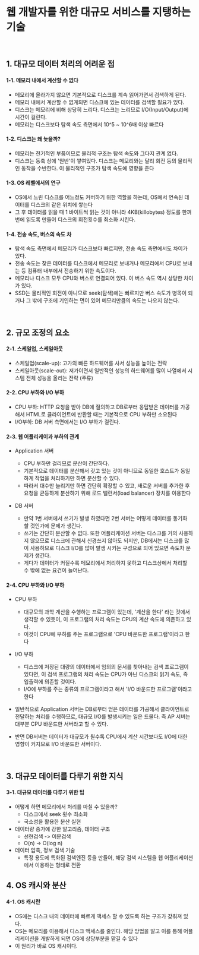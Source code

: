 
# 웹 개발자를 위한 대규모 서비스를 지탱하는 기술

<br>

## 1. 대규모 데이터 처리의 어려운 점
#### 1-1. 메모리 내에서 계산할 수 없다
- 메모리에 올라가지 않으면 기본적으로 디스크를 계속 읽어가면서 검색하게 된다.
- 메모리 내에서 계산할 수 없게되면 디스크에 있는 데이터를 검색할 필요가 있다.
- 디스크는 메모리에 비해 상당히 느리다. 디스크는 느리므로 I/O(Input/Output)에 시간이 걸린다.
- 메모리는 디스크보다 탐색 속도 측면에서 10^5 ~ 10^6배 이상 빠르다

#### 1-2. 디스크는 왜 늦을까?
- 메모리는 전기적인 부품이므로 물리적 구조는 탐색 속도와 그다지 관계 없다.
- 디스크는 동축 상에 '원반'이 쌓여있다. 디스크는 메모리와는 달리 회전 등의 물리적인 동작을 수반한다. 이 물리적인 구조가 탐색 속도에 영향을 준다

#### 1-3. OS 레벨에서의 연구
- OS에서 느린 디스크를 어느정도 커버하기 위한 역할을 하는데, OS에서 연속된 데이터를 디스크의 같은 위치에 쌓는다
- 그 후 데이터를 읽을 때 1 바이트씩 읽는 것이 아니라 4KB(killobytes) 정도를 한꺼번에 읽도록 만들어 디스크의 회전횟수를 최소화 시킨다.

#### 1-4. 전송 속도, 버스의 속도 차
- 탐색 속도 측면에서 메모리가 디스크보다 빠르지만, 전송 속도 측면에서도 차이가 있다.
- 전송 속도는 찾은 데이터를 디스크에서 메모리로 보내거나 메모리에서 CPU로 보내는 등 컴퓨터 내부에서 전송하기 위한 속도이다.
- 메모리나 디스크 모두 CPU와 버스로 연결되어 있다. 이 버스 속도 역시 상당한 차이가 있다.
- SSD는 물리적인 회전이 아니므로 seek(탐색)에는 빠르지만 버스 속도가 병목이 되거나 그 밖에 구조에 기인하는 면이 있어 메모리만큼의 속도는 나오지 않는다.
<br>


## 2. 규모 조정의 요소
#### 2-1. 스케일업, 스케일아웃
- 스케일업(scale-up): 고가의 빠른 하드웨어를 사서 성능을 높이는 전략
- 스케일아웃(scale-out): 저가이면서 일반적인 성능의 하드웨어를 많이 나열에서 시스템 전체 성능을 올리는 전략 (주류)

#### 2-2. CPU 부하와 I/O 부하
- CPU 부하: HTTP 요청을 받아 DB에 질의하고 DB로부터 응답받은 데이터를 가공해서 HTML로 클라이언트에 반환할 때는 기본적으로 CPU 부하만 소요된다
- I/O부하: DB 서버 측면에서는 I/O 부하가 걸린다.

#### 2-3. 웹 어플리케이과 부하의 관계
- Application 서버
  - CPU 부하만 걸리므로 분산이 간단하다. 
  - 기본적으로 데이터를 분산해서 갖고 있는 것이 아니므로 동일한 호스트가 동일하게 작업을 처리하기만 하면 분산할 수 있다. 
  - 따라서 대수만 늘리기만 하면 간단히 확장할 수 있고, 새로운 서버를 추가한 후 요청을 균등하게 분산하기 위해 로드 밸런서(load balancer) 장치를 이용한다
  
- DB 서버
  - 만약 1번 서버에서 쓰기가 발생 하였다면 2번 서버는 어떻게 데이터를 동기화 할 것인가에 문제가 생긴다. 
  - 쓰기는 간단히 분산할 수 없다. 또한 어플리케이션 서버는 디스크를 거의 사용하지 않으므로 디스크에 관해서 신경쓰지 않아도 되지만, DB에서는 디스크를 많이 사용하므로 디스크 I/O를 많이 발생 시키는 구성으로 되어 있으면 속도차 문제가 생긴다. 
  - 게다가 데이터가 커질수록 메모리에서 처리하지 못하고 디스크상에서 처리할 수 밖에 없는 요건이 늘어난다.

#### 2-4. CPU 부하와 I/O 부하
- CPU 부하
  - 대규모의 과학 계산을 수행하는 프로그램이 있는데, '계산을 한다' 라는 것에서 생각할 수 있듯이, 이 프로그램의 처리 속도는 CPU의 계산 속도에 의존하고 있다.
   - 이것이 CPU에 부하를 주는 프로그램으로 'CPU 바운드한 프로그램'이라고 한다
  
- I/O 부하
  - 디스크에 저장된 대량의 데이터에서 임의의 문서를 찾아내는 검색 프로그램이 있다면, 이 검색 프로그램의 처리 속도는 CPU가 아닌 디스크의 읽기 속도, 즉 입출력에 의존할 것이다.
  - I/O에 부하를 주는 종류의 프로그램이라고 해서 'I/O 바운드한 프로그램'이라고 한다
 
- 일반적으로 Application 서버는 DB로부터 얻은 데이터를 가공해서 클라이언트로 전달하는 처리를 수행하므로, 대규모 I/O를 발생시키는 일은 드물다. 즉 AP 서버는 대부분 CPU 바운드한 서버라고 할 수 있다.
- 반면 DB서버는 데이터가 대규모가 될수록 CPU에서 계산 시간보다도 I/O에 대한 영향이 커지므로 I/O 바운드한 서버이다.
<br>


## 3. 대규모 데이터를 다루기 위한 지식
#### 3-1. 대규모 데이터를 다루기 위한 팁
- 어떻게 하면 메모리에서 처리를 마칠 수 있을까?
  - 디스크에서 seek 횟수 최소화
  - 국소성을 활용한 분산 실현
- 데이터량 증가에 강한 알고리즘, 데이터 구조
  - 선현검색 -> 이분검색
  - O(n) -> O(log n)
- 데이터 압축, 정보 검색 기술
  - 특정 용도에 특화된 검색엔진 등을 만들어, 해당 검색 시스템을 웹 어플리케이션에서 이용하는 형태로 전환

## 4. OS 캐시와 분산
#### 4-1. OS 캐시란
- OS에는 디스크 내의 데이터에 빠르게 액세스 할 수 있도록 하는 구조가 갖춰져 있다.
- OS는 메모리를 이용해서 디스크 액세스를 줄인다. 해당 방법을 알고 이를 통해 어플리케이션을 개발하게 되면 OS에 상당부분을 맡길 수 있다
- 이 원리가 바로 OS 캐시이다.
